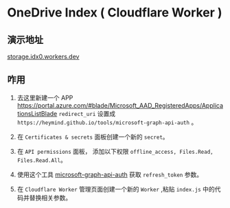 # OneDrive Index ( Cloudflare Worker )

## 演示地址

[storage.idx0.workers.dev](https://storage.idx0.workers.dev)

## 咋用

1. 去这里新建一个 APP https://portal.azure.com/#blade/Microsoft_AAD_RegisteredApps/ApplicationsListBlade 
   `redirect_uri` 设置成 `https://heymind.github.io/tools/microsoft-graph-api-auth` 。

2. 在 `Certificates & secrets` 面板创建一个新的 `secret`。

3. 在 `API permissions` 面板， 添加以下权限 `offline_access, Files.Read, Files.Read.All`。

4. 使用这个工具 [microsoft-graph-api-auth](https://heymind.github.io/tools/microsoft-graph-api-auth) 获取 `refresh_token` 参数。

5. 在 `Cloudflare Worker` 管理页面创建一个新的 `Worker` ,粘贴 `index.js` 中的代码并替换相关参数。